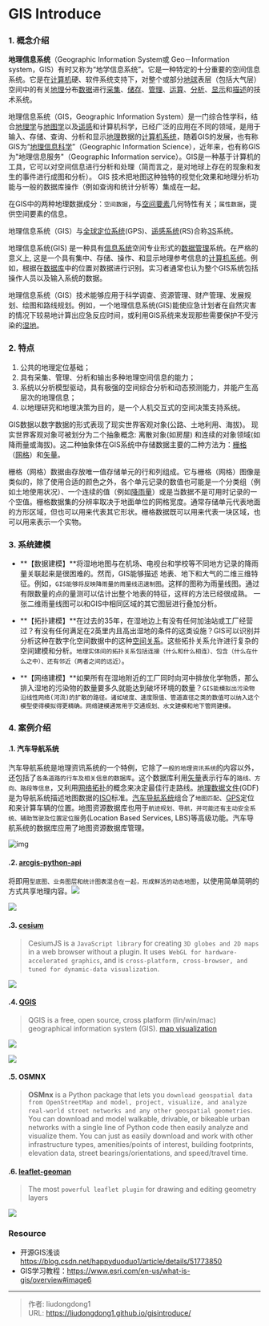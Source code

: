 # GIS Introduce


### 1. 概念介绍

**地理信息系统**（Geographic Information System或 Geo－Information system，GIS）有时又称为“地学信息系统”。它是一种特定的十分重要的空间信息系统。它是在[计算机](https://baike.baidu.com/item/计算机/140338)硬、软件系统支持下，对整个或部分[地球](https://baike.baidu.com/item/地球/6431)表层（包括大气层）空间中的有关[地理](https://baike.baidu.com/item/地理)分布[数据](https://baike.baidu.com/item/数据/33305)进行[采集](https://baike.baidu.com/item/采集/4843625)、[储存](https://baike.baidu.com/item/储存/2446499)、[管理](https://baike.baidu.com/item/管理/366755)、[运算](https://baike.baidu.com/item/运算/5866856)、[分析](https://baike.baidu.com/item/分析/4327108)、[显示](https://baike.baidu.com/item/显示/9985945)和[描述](https://baike.baidu.com/item/描述/8928757)的技术系统。

地理信息系统（GIS，Geographic Information System）是一门综合性学科，结合[地理学](https://baike.baidu.com/item/地理学/661412)与[地图学](https://baike.baidu.com/item/地图学/1749670)以及[遥感](https://baike.baidu.com/item/遥感/1240667)和计算机科学，已经广泛的应用在不同的领域，是用于输入、存储、查询、分析和显示[地理](https://baike.baidu.com/item/地理)数据的[计算机系统](https://baike.baidu.com/item/计算机系统/7210959)，随着GIS的发展，也有称GIS为“[地理信息科学](https://baike.baidu.com/item/地理信息科学/2553662)”（Geographic Information Science），近年来，也有称GIS为"地理信息服务"（Geographic Information service）。GIS是一种基于计算机的工具，它可以对空间信息进行分析和处理（简而言之，是对地球上存在的现象和发生的事件进行成图和分析）。 GIS 技术把地图这种独特的视觉化效果和地理分析功能与一般的数据库操作（例如查询和统计分析等）集成在一起。

在GIS中的两种地理数据成分：`空间数据`，与[空间要素](https://baike.baidu.com/item/空间要素)几何特性有关；`属性数据`，提供空间要素的信息。

地理信息系统（GIS）与[全球定位系统](https://baike.baidu.com/item/全球定位系统)(GPS)、[遥感系统](https://baike.baidu.com/item/遥感系统)(RS)合称[3S](https://baike.baidu.com/item/3S)系统。

地理信息系统(GIS) 是一种具有[信息系统](https://baike.baidu.com/item/信息系统)空间专业形式的[数据管理](https://baike.baidu.com/item/数据管理)系统。在严格的意义上, 这是一个具有集中、存储、操作、和显示地理参考信息的[计算机系统](https://baike.baidu.com/item/计算机系统)。例如，根据在[数据库](https://baike.baidu.com/item/数据库)中的位置对数据进行识别。实习者通常也认为整个GIS系统包括操作人员以及输入系统的数据。

地理信息系统（GIS）技术能够应用于科学调查、资源管理、财产管理、发展规划、绘图和路线规划。例如，一个地理信息系统(GIS)能使应急计划者在自然灾害的情况下较易地计算出应急反应时间，或利用GIS系统来发现那些需要保护不受污染的[湿地](https://baike.baidu.com/item/湿地)。

### 2. 特点

1. 公共的地理定位基础；
2. 具有采集、管理、分析和输出多种地理空间信息的能力；
3. 系统以分析模型驱动，具有极强的空间综合分析和动态预测能力，并能产生高层次的地理信息；
4. 以地理研究和地理决策为目的，是一个人机交互式的空间决策支持系统。

GIS数据以数字数据的形式表现了现实世界客观对象(公路、土地利用、海拔)。 现实世界客观对象可被划分为二个抽象概念: 离散对象(如房屋) 和连续的对象领域(如降雨量或海拔)。这二种抽象体在GIS系统中存储数据主要的二种方法为：[栅格](https://baike.baidu.com/item/栅格)（[网格](https://baike.baidu.com/item/网格)）和[矢量](https://baike.baidu.com/item/矢量)。

栅格（网格）数据由存放唯一值存储单元的行和列组成。它与栅格（网格）图像是类似的，除了使用合适的颜色之外，各个单元记录的数值也可能是一个分类组（例如土地使用状况）、一个连续的值（例如[降雨量](https://baike.baidu.com/item/降雨量)）或是当数据不是可用时记录的一个空值。栅格数据集的分辨率取决于地面单位的网格宽度。通常存储单元代表地面的方形区域，但也可以用来代表其它形状。栅格数据既可以用来代表一块区域，也可以用来表示一个实物。

### 3. 系统建模

- **【数据建模】**将湿地地图与在机场、电视台和学校等不同地方记录的降雨量关联起来是很困难的。然而，GIS能够描述 地表、地下和大气的二维三维特征。例如，`GIS能够将反映降雨量的雨量线迅速制图`。这样的图称为雨量线图。通过有限数量的点的量测可以估计出整个地表的特征，这样的方法已经很成熟。 一张二维雨量线图可以和GIS中相同区域的其它图层进行叠加分析。

- **【拓扑建模】**在过去的35年，在湿地边上有没有任何加油站或工厂经营过？有没有任何满足在2英里内且高出湿地的条件的这类设施？GIS可以识别并分析这种在数字化空间数据中的这种[空间关系](https://baike.baidu.com/item/空间关系)。这些拓扑关系允许进行复杂的空间建模和分析。`地理实体间的拓扑关系包括连接（什么和什么相连）、包含（什么在什么之中）、还有邻近（两者之间的远近）`。

- **【网络建模】**如果所有在湿地附近的工厂同时向河中排放化学物质，那么排入湿地的污染物的数量要多久就能达到破坏环境的数量？`GIS能模拟出污染物沿线性网络(河流)的扩散的路径。诸如坡度、速度限值、管道直径之类的数值可以纳入这个模型使得模拟得更精确。网络建模通常用于交通规划、水文建模和地下管网建模。`

### 4. 案例介绍

#### .1. 汽车导航系统

汽车导航系统是地理资讯系统的一个特例，它除了`一般的地理资讯系统`的内容以外，还包括了`各条道路的行车及相关信息的数据库`。这个数据库利用[矢量](https://baike.baidu.com/item/矢量)表示行车的`路线、方向、路段等信息`，又利用[网络拓扑](https://baike.baidu.com/item/网络拓扑)的概念来决定最佳行走路线。[地理数据文件](https://baike.baidu.com/item/地理数据文件)(GDF)是为导航系统描述地图数据的[ISO](https://baike.baidu.com/item/ISO)标准。[汽车导航系统](https://baike.baidu.com/item/汽车导航系统)组合了`地图匹配`、[GPS](https://baike.baidu.com/item/GPS)定位和来计算车辆的位置。地图资源数据库也用于`航迹规划、导航，并可能还有主动安全系统、辅助驾驶及位置定位服`务(Location Based Services, LBS)等高级功能。汽车导航系统的数据库应用了地图资源数据库管理。

![img](https://lddpicture.oss-cn-beijing.aliyuncs.com/picture/watermark,type_ZmFuZ3poZW5naGVpdGk,shadow_10,text_aHR0cHM6Ly9ibG9nLmNzZG4ubmV0L2xpdWRvbmdkb25nMTk=,size_16,color_FFFFFF,t_70)![点击并拖拽以移动](data:image/gif;base64,R0lGODlhAQABAPABAP///wAAACH5BAEKAAAALAAAAAABAAEAAAICRAEAOw==)

#### .2. **[ arcgis-python-api](https://github.com/Esri/arcgis-python-api)**

将即用`型底图、业务图层和统计图表混合在一起，形成鲜活的动态地图`，以使用简单简明的方式共享地理内容。![](https://lddpicture.oss-cn-beijing.aliyuncs.com/picture/02-fig-2-8-v2-16276341155155.png)

![](https://lddpicture.oss-cn-beijing.aliyuncs.com/picture/image-20210730191401908.png)

#### .3. [cesium](https://github.com/CesiumGS/cesium)

> CesiumJS is a `JavaScript library` for creating `3D globes and 2D maps `in a web browser without a plugin. It uses` WebGL for hardware-accelerated graphics`, and is `cross-platform, cross-browser, and tuned for dynamic-data visualization`.

![](https://lddpicture.oss-cn-beijing.aliyuncs.com/picture/image-20210730221049511.png)

#### .4. [QGIS](https://github.com/qgis/QGIS)

> QGIS is a free, open source, cross platform (lin/win/mac) geographical information system (GIS). [map visualization](https://www.flickr.com/groups/2244553@N22/pool/with/50355460063/?rb=1)

![](https://lddpicture.oss-cn-beijing.aliyuncs.com/picture/image-20210730221313879.png)

![](https://lddpicture.oss-cn-beijing.aliyuncs.com/picture/image-20210730221328730.png)

#### .5. OSMNX

> **OSMnx** is a Python package that lets you `download geospatial data from OpenStreetMap and model, project, visualize, and analyze real-world street networks and any other geospatial geometries`. You can download and model walkable, drivable, or bikeable urban networks with a single line of Python code then easily analyze and visualize them. You can just as easily download and work with other infrastructure types, amenities/points of interest, building footprints, elevation data, street bearings/orientations, and speed/travel time.

#### .6. [leaflet-geoman](https://github.com/geoman-io/leaflet-geoman)

> The most `powerful leaflet plugin` for drawing and editing geometry layers

![](https://lddpicture.oss-cn-beijing.aliyuncs.com/picture/68747470733a2f2f66696c652d676d65696c6571666d672e6e6f772e73682f)

### Resource

- 开源GIS浅谈  https://blog.csdn.net/happyduoduo1/article/details/51773850    
- GIS学习教程：https://www.esri.com/en-us/what-is-gis/overview#image6



---

> 作者: liudongdong1  
> URL: https://liudongdong1.github.io/gisintroduce/  

